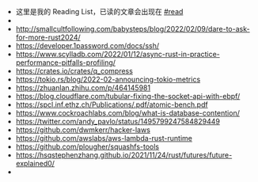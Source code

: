 - 这里是我的 Reading List，已读的文章会出现在 [#read]([[read]])
-
- http://smallcultfollowing.com/babysteps/blog/2022/02/09/dare-to-ask-for-more-rust2024/
- https://developer.1password.com/docs/ssh/
- https://www.scylladb.com/2022/01/12/async-rust-in-practice-performance-pitfalls-profiling/
- https://crates.io/crates/q_compress
- https://tokio.rs/blog/2022-02-announcing-tokio-metrics
- https://zhuanlan.zhihu.com/p/464145981
- https://blog.cloudflare.com/tubular-fixing-the-socket-api-with-ebpf/
- https://spcl.inf.ethz.ch/Publications/.pdf/atomic-bench.pdf
- https://www.cockroachlabs.com/blog/what-is-database-contention/
- https://twitter.com/andy_pavlo/status/1495799247584829449
- https://github.com/dwmkerr/hacker-laws
- https://github.com/awslabs/aws-lambda-rust-runtime
- https://github.com/plougher/squashfs-tools
- https://hsqstephenzhang.github.io/2021/11/24/rust/futures/future-explained0/
-